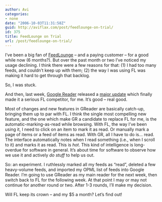 ```yaml
---
author: Avi
categories:
- none
date: "2006-10-03T11:31:58Z"
guid: http://aviflax.com/post/feedlounge-on-trial/
id: 375
title: FeedLounge on Trial
url: /post/feedlounge-on-trial/
---
```

I&#8217;ve been a big fan of [FeedLounge](http://feedlounge.com/) &#8211; and a paying customer &#8211; for a good while now (6 months?). But over the past month or two I&#8217;ve noticed my usage declining. I think there were a few reasons for that: (1) I had too many feeds, and couldn&#8217;t keep up with them; (2) the way I was using FL was making it hard to get through that backlog.

So, I was stuck.

And then, last week, [Google Reader](http://www.google.com/reader/) released a [major update](http://googlereader.blogspot.com/2006/09/something-looks-different.html) which finally made it a serious FL competitor, for me. It&#8217;s good &#8211; real good.

Most of changes and new features in GReader are basically catch-up, bringing them up to par with FL. I think the single most compelling new feature, and the one which make GR a candidate to replace FL for me, is the automatic-marking-as-read while browsing. With FL, the way I&#8217;ve been using it, I need to click on an item to mark it as read. Or manually mark a page of items or a feed of items as read. With GR, all I have to do is&#8230; read. The interface automatically notes when I read something (i.e., when I scroll to it) and marks it as read. This is _hot_. This kind of intelligence is long-overdue for software in general. It&#8217;s about time for software to observe how we use it and actively _do stuff_ to help us out.

So: an experiment. I ruthlessly marked all my feeds as &#8220;read&#8221;, deleted a few heavy-volume feeds, and imported my OPML list of feeds into Google Reader. I&#8217;m going to use GReader as my main reader for the next week, then switch back to FL for the following week. At that point I may or may not continue for another round or two. After 1-3 rounds, I&#8217;ll make my decision.

Will FL keep its crown &#8211; and my $5 a month? Let&#8217;s find out!